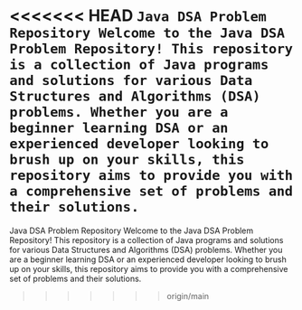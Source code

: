 <<<<<<< HEAD
`Java DSA Problem Repository
Welcome to the Java DSA Problem Repository! This repository is a collection of Java programs and solutions for various Data Structures and Algorithms (DSA) problems. Whether you are a beginner learning DSA or an experienced developer looking to brush up on your skills, this repository aims to provide you with a comprehensive set of problems and their solutions.
`
=======
Java DSA Problem Repository
Welcome to the Java DSA Problem Repository! This repository is a collection of Java programs and solutions for various Data Structures and Algorithms (DSA) problems. Whether you are a beginner learning DSA or an experienced developer looking to brush up on your skills, this repository aims to provide you with a comprehensive set of problems and their solutions.
>>>>>>> origin/main

